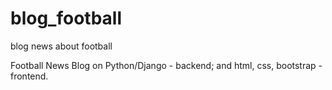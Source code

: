 # blog_football
blog news about football

Football News Blog on Python/Django - backend; and html, css, bootstrap - frontend.
